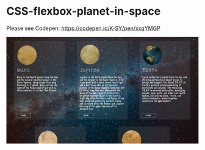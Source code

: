 # CSS-flexbox-planet-in-space

Please see Codepen: https://codepen.io/K-SY/pen/xxqYMGP


![image](https://raw.githubusercontent.com/Sandra-Kao/CSS-flexbox-planet-in-space/main/CSS-flexbox-planet-in-space-snapshot.jpg)
